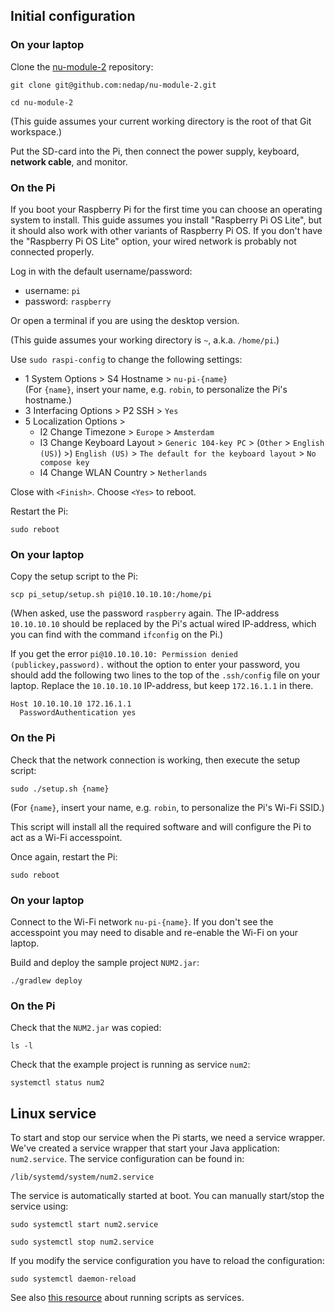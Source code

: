 ## Initial configuration

### On your laptop

Clone the [nu-module-2](https://github.com/nedap/nu-module-2) repository:

`git clone git@github.com:nedap/nu-module-2.git`

`cd nu-module-2`

(This guide assumes your current working directory is the root of that Git workspace.)

Put the SD-card into the Pi, then connect the power supply, keyboard, **network cable**, and monitor.

### On the Pi

If you boot your Raspberry Pi for the first time you can choose an operating system to install. This guide assumes
you install "Raspberry Pi OS Lite", but it should also work with other variants of Raspberry Pi OS. If you don't have 
the "Raspberry Pi OS Lite" option, your wired network is probably not connected properly.

Log in with the default username/password:

* username: `pi`
* password: `raspberry`

Or open a terminal if you are using the desktop version.

(This guide assumes your working directory is `~`, a.k.a. `/home/pi`.)

Use `sudo raspi-config` to change the following settings:

* 1 System Options > S4 Hostname > `nu-pi-{name}`<br>(For `{name}`, insert your name, e.g. `robin`, to personalize the Pi's hostname.)
* 3 Interfacing Options > P2 SSH > `Yes`
* 5 Localization Options >
    * I2 Change Timezone > `Europe` > `Amsterdam`
    * I3 Change Keyboard Layout > `Generic 104-key PC` > (`Other` > `English (US)`) >) `English (US)` > `The default for the keyboard layout` > `No compose key`
    * I4 Change WLAN Country > `Netherlands`

Close with `<Finish>`. Choose `<Yes>` to reboot.

Restart the Pi:

`sudo reboot`

### On your laptop

Copy the setup script to the Pi:

`scp pi_setup/setup.sh pi@10.10.10.10:/home/pi`

(When asked, use the password `raspberry` again. The IP-address `10.10.10.10` should be replaced by the Pi's actual 
wired IP-address, which you can find with the command `ifconfig` on the Pi.)

If you get the error `pi@10.10.10.10: Permission denied (publickey,password).` without the option to enter your 
password, you should add the following two lines to the top of the `.ssh/config` file on your laptop. Replace the 
`10.10.10.10` IP-address, but keep `172.16.1.1` in there. 

```
Host 10.10.10.10 172.16.1.1
  PasswordAuthentication yes
```

### On the Pi

Check that the network connection is working, then execute the setup script:

`sudo ./setup.sh {name}`

(For `{name}`, insert your name, e.g. `robin`, to personalize the Pi's Wi-Fi SSID.)

This script will install all the required software and will configure the Pi to act as a Wi-Fi accesspoint.

Once again, restart the Pi:

`sudo reboot`

### On your laptop

Connect to the Wi-Fi network `nu-pi-{name}`. If you don't see the accesspoint you may need to disable and re-enable
the Wi-Fi on your laptop.

Build and deploy the sample project `NUM2.jar`:

`./gradlew deploy`

### On the Pi

Check that the `NUM2.jar` was copied:

`ls -l`

Check that the example project is running as service `num2`:

`systemctl status num2`



## Linux service

To start and stop our service when the Pi starts, we need a service wrapper. We've created a service wrapper that start your Java application: `num2.service`. The service configuration can be found in:

`/lib/systemd/system/num2.service`

The service is automatically started at boot. You can manually start/stop the service using:

`sudo systemctl start num2.service`

`sudo systemctl stop num2.service`

If you modify the service configuration you have to reload the configuration:

`sudo systemctl daemon-reload`

See also [this resource](http://www.diegoacuna.me/how-to-run-a-script-as-a-service-in-raspberry-pi-raspbian-jessie/) about running scripts as services.
